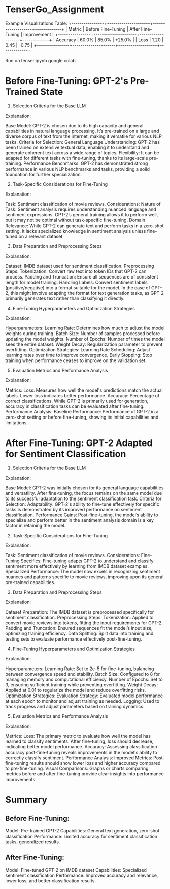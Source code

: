 # TenserGo_Assignment

Example Visualizations
Table:
+----------------+---------------------+-------------------+-------------+
| Metric         | Before Fine-Tuning | After Fine-Tuning | Improvement |
+----------------+---------------------+-------------------+-------------+
| Accuracy       | 60.0%               | 85.0%             | +25.0%      |
| Loss           | 1.20                | 0.45              | -0.75       |
+----------------+---------------------+-------------------+-------------+


Run on tenser.ipynb google colab

# Before Fine-Tuning: GPT-2's Pre-Trained State

1. Selection Criteria for the Base LLM

Explanation:

Base Model: GPT-2 is chosen due to its high capacity and general capabilities in natural language processing. It’s pre-trained on a large and diverse corpus of text from the internet, making it versatile for various NLP tasks.
Criteria for Selection:
General Language Understanding: GPT-2 has been trained on extensive textual data, enabling it to understand and generate coherent text across a wide range of topics.
Flexibility: It can be adapted for different tasks with fine-tuning, thanks to its large-scale pre-training.
Performance Benchmarks: GPT-2 has demonstrated strong performance in various NLP benchmarks and tasks, providing a solid foundation for further specialization.

2. Task-Specific Considerations for Fine-Tuning

Explanation:

Task: Sentiment classification of movie reviews.
Considerations:
Nature of Task: Sentiment analysis requires understanding nuanced language and sentiment expressions. GPT-2’s general training allows it to perform well, but it may not be optimal without task-specific fine-tuning.
Domain Relevance: While GPT-2 can generate text and perform tasks in a zero-shot setting, it lacks specialized knowledge in sentiment analysis unless fine-tuned on a relevant dataset.

3. Data Preparation and Preprocessing Steps

Explanation:

Dataset: IMDB dataset used for sentiment classification.
Preprocessing Steps:
Tokenization: Convert raw text into token IDs that GPT-2 can process.
Padding and Truncation: Ensure all sequences are of consistent length for model training.
Handling Labels: Convert sentiment labels (positive/negative) into a format suitable for the model. In the case of GPT-2, this might involve adapting the format for text generation tasks, as GPT-2 primarily generates text rather than classifying it directly.

4. Fine-Tuning Hyperparameters and Optimization Strategies

Explanation:

Hyperparameters:
Learning Rate: Determines how much to adjust the model weights during training.
Batch Size: Number of samples processed before updating the model weights.
Number of Epochs: Number of times the model sees the entire dataset.
Weight Decay: Regularization parameter to prevent overfitting.
Optimization Strategies:
Learning Rate Scheduling: Adjust learning rates over time to improve convergence.
Early Stopping: Stop training when performance ceases to improve on the validation set.

5. Evaluation Metrics and Performance Analysis

Explanation:

Metrics:
Loss: Measures how well the model's predictions match the actual labels. Lower loss indicates better performance.
Accuracy: Percentage of correct classifications. While GPT-2 is primarily used for generation, accuracy in classification tasks can be evaluated after fine-tuning.
Performance Analysis:
Baseline Performance: Performance of GPT-2 in a zero-shot setting or before fine-tuning, showing its initial capabilities and limitations.


# After Fine-Tuning: GPT-2 Adapted for Sentiment Classification
1. Selection Criteria for the Base LLM

Explanation:

Base Model: GPT-2 was initially chosen for its general language capabilities and versatility. After fine-tuning, the focus remains on the same model due to its successful adaptation to the sentiment classification task.
Criteria for Selection:
Adaptability: GPT-2's ability to fine-tune effectively for specific tasks is demonstrated by its improved performance on sentiment classification.
Performance Gains: Post-fine-tuning, the model’s ability to specialize and perform better in the sentiment analysis domain is a key factor in retaining the model.

2. Task-Specific Considerations for Fine-Tuning

Explanation:

Task: Sentiment classification of movie reviews.
Considerations:
Fine-Tuning Specifics: Fine-tuning adapts GPT-2 to understand and classify sentiment more effectively by learning from IMDB dataset examples.
Specialized Performance: The model now excels in recognizing sentiment nuances and patterns specific to movie reviews, improving upon its general pre-trained capabilities.

3. Data Preparation and Preprocessing Steps

Explanation:

Dataset Preparation: The IMDB dataset is preprocessed specifically for sentiment classification.
Preprocessing Steps:
Tokenization: Applied to convert movie reviews into tokens, fitting the input requirements for GPT-2.
Padding and Truncation: Ensured sequences fit the model’s input size, optimizing training efficiency.
Data Splitting: Split data into training and testing sets to evaluate performance effectively post-fine-tuning.

4. Fine-Tuning Hyperparameters and Optimization Strategies

Explanation:

Hyperparameters:
Learning Rate: Set to 2e-5 for fine-tuning, balancing between convergence speed and stability.
Batch Size: Configured to 8 for managing memory and computational efficiency.
Number of Epochs: Set to 3, ensuring sufficient training while preventing overfitting.
Weight Decay: Applied at 0.01 to regularize the model and reduce overfitting risks.
Optimization Strategies:
Evaluation Strategy: Evaluated model performance at each epoch to monitor and adjust training as needed.
Logging: Used to track progress and adjust parameters based on training dynamics.

5. Evaluation Metrics and Performance Analysis

Explanation:

Metrics:
Loss: The primary metric to evaluate how well the model has learned to classify sentiments. After fine-tuning, loss should decrease, indicating better model performance.
Accuracy: Assessing classification accuracy post-fine-tuning reveals improvements in the model's ability to correctly classify sentiment.
Performance Analysis:
Improved Metrics: Post-fine-tuning results should show lower loss and higher accuracy compared to pre-fine-tuning.
Visual Comparisons: Graphs or charts comparing metrics before and after fine-tuning provide clear insights into performance improvements.

# Summary
## Before Fine-Tuning:

Model: Pre-trained GPT-2
Capabilities: General text generation, zero-shot classification
Performance: Limited accuracy for sentiment classification tasks, generalized results.

## After Fine-Tuning:
Model: Fine-tuned GPT-2 on IMDB dataset
Capabilities: Specialized sentiment classification
Performance: Improved accuracy and relevance, lower loss, and better classification results.
